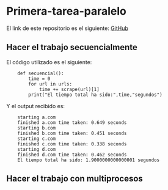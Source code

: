 # Primera-tarea-paralelo
El link de este repositorio es el siguiente: [GitHub](https://github.com/alexlomu/Primera-tarea-paralelo)

## Hacer el trabajo secuencialmente

El código utilizado es el siguiente:

        def secuencial():
            time = 0
            for url in urls:
                time += scrape(url)[1]
            print("El tiempo total ha sido:",time,"segundos")

Y el output recibido es:

        starting a.com
        finished a.com time taken: 0.649 seconds
        starting b.com
        finished b.com time taken: 0.451 seconds
        starting c.com
        finished c.com time taken: 0.338 seconds
        starting d.com
        finished d.com time taken: 0.462 seconds
        El tiempo total ha sido: 1.9000000000000001 segundos

## Hacer el trabajo con multiprocesos
